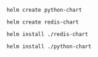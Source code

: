 
```helm create python-chart```


```helm create redis-chart```


```helm install ./redis-chart```


```helm install ./python-chart```



